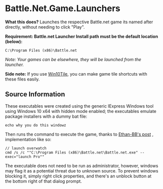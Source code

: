 # Battle.Net.Game.Launchers

<b>What this does?</b> Launches the respective Battle.net game its named after directly, without needing to click "Play".

**Requirement: Battle.net Launcher Install path must be the default location (below):**<br />

```C:\Program Files (x86)\Battle.net```

*Note: Your games can be elsewhere, they will be launched from the launcher.*

<b>Side note:</b> If you use <a href="https://forum.xda-developers.com/windows-10/development/win10tile-native-custom-windows-10-t3248677">Win10Tile</a>, you can make game tile shortcuts with these files easily.

## Source Information

These executables were created using the generic IExpress Windows tool using Windows 10 x64 with hidden mode enabled; the executables emulate package installers with a dummy bat file:
```
echo why you do this windowz
```

Then runs the command to execute the game, thanks to <a href="https://github.com/dafzor/bnetlauncher/issues/22#issuecomment-399788430">Ethan-BB's post</a> , implementation like so:
```
// launch overwatch
cmd /s /c ""C:\Program Files (x86)\Battle.net\Battle.net.exe" --exec="launch Pro""
```

The executable does not need to be run as administrator, however, windows may flag it as a potential threat due to unknown source. To prevent windows blocking it, simply right click properties, and there's an unblock button at the bottom right of that dialog prompt.
